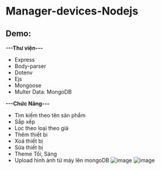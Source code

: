 # Manager-devices-Nodejs
## Demo:
<b>---Thư viện---</b>
* Express
* Body-parser
* Dotenv
* Ejs
* Mongoose
* Multer
Data: MongoDB

<b>---Chức Năng---</b>
* Tìm kiếm theo tên sản phẩm
* Sắp xếp
* Lọc theo loại theo giá
* Thêm thiết bi
* Xoá thiết bị
* Sửa thiết bị
* Theme Tối, Sáng
* Upload hình ảnh từ máy lên mongoDB
![image](https://user-images.githubusercontent.com/85380760/185544097-35cec16c-9689-4240-a2b0-5a3eefe5d05c.png)
![image](https://user-images.githubusercontent.com/85380760/185544160-49344eee-b558-4632-bec0-0f5b4010de56.png)


